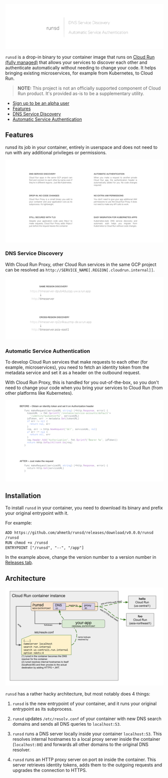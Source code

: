 ![runsd](assets/img/logo.png)

`runsd` is a drop-in binary to your container image that runs on
[Cloud Run (fully managed)](https://cloud.run) that allows your services to
discover each other and authenticate automatically without needing to change
your code. It helps bringing existing microservices, for example from Kubernetes,
to Cloud Run.

> **NOTE:** This project is not an officially supported component of Cloud Run
> product. It's provided as-is to be a supplementary utility.

<!--
  ⚠️ DO NOT UPDATE THE TABLE OF CONTENTS MANUALLY ️️⚠️
  run `npx markdown-toc -i README.md`.

  Please stick to 80-character line wraps as much as you can.
-->

<!-- toc -->

- [Sign up to be an alpha user](#sign-up-to-be-an-alpha-user)
- [Features](#features)
- [DNS Service Discovery](#dns-service-discovery)
- [Automatic Service Authentication](#automatic-service-authentication)

<!-- tocstop -->

## Features

runsd its job in your container, entirely in userspace and does
not need to run with any additional privileges or permissions.

![Cloud Run Proxy feature list](assets/img/features.png)

### DNS Service Discovery

With Cloud Run Proxy, other Cloud Run services in the same GCP project can be
resolved as `http://SERVICE_NAME[.REGION[.cloudrun.internal]]`.

![runsd service discovery](assets/img/sd.png)

### Automatic Service Authentication

To develop Cloud Run services that make requests to each other (for
example, microservices), you need to fetch an identity token from the metadata
service and set it as a header on the outbound request.

With Cloud Run Proxy, this is handled for you out-of-the-box, so you don't need
to change your code when you bring your services to Cloud Run (from other
platforms like Kubernetes).

![Cloud Run authentication before & after](assets/img/auth_code.png)

## Installation

To install `runsd` in your container, you need to download its binary and prefix
your original entrypoint with it.

For example:

```text
ADD https://github.com/ahmetb/runsd/releases/download/v0.0.0/runsd /runsd
RUN chmod +x /runsd
ENTRYPOINT ["/runsd", "--", "/app"]
```

In the example above, change the version number to a version number in [Releases
tab](https://github.com/ahmetb/runsd).

## Architecture

![runsd Architecture Diagram](assets/img/architecture.png)

`runsd` has a rather hacky architecture, but most notably does 4 things:

1. `runsd` is the new entrypoint of your container, and it runs your original
   entrypoint as its subprocess.

1. `runsd` updates `/etc/resolv.conf` of your container with new DNS search
   domains and sends all DNS queries to `localhost:53`.

1. `runsd` runs a DNS server locally inside your container `localhost:53`. This
   resolves internal hostnames to a local proxy server inside the container
   (`localhost:80`) and forwards all other domains to the original DNS resolver.

1. `runsd` runs an HTTP proxy server on port `80` inside the container. This
   server retrieves identity tokens, adds them to the outgoing requests and
   upgrades the connection to HTTPS.
